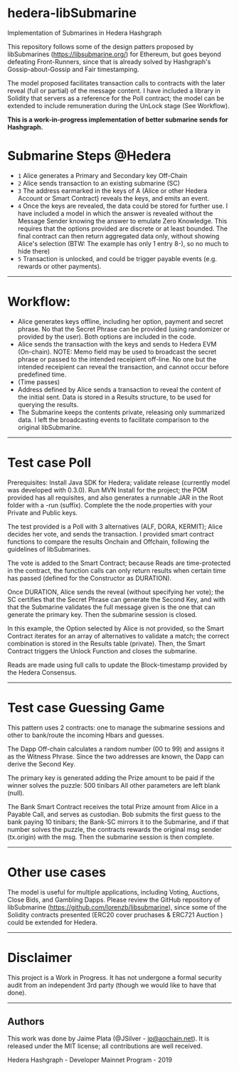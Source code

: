 # hedera-libSubmarine
Implementation of Submarines in Hedera Hashgraph

This repository follows some of the design patters proposed by libSubmarines
(https://libsubmarine.org/) for Ethereum, but goes beyond defeating Front-Runners, 
since that is already solved by Hashgraph's Gossip-about-Gossip and Fair timestamping.

The model proposed facilitates transaction calls to contracts with the later reveal (full 
or partial) of the message content. I have included a library in Solidity that servers as a 
reference for the Poll contract; the model can be extended to include remuneration during 
the UnLock stage (See Workflow).

**This is a work-in-progress implementation of better submarine sends for Hashgraph.**

# Submarine Steps @Hedera

- `1` Alice generates a Primary and Secondary key Off-Chain 
- `2` Alice sends transaction to an existing submarine (SC)
- `3` The address earmarked in the keys of A (Alice or other Hedera Account or Smart Contract) 
      reveals the keys, and emits an event.
- `4` Once the keys are revealed, the data could be stored for further use. I have included
      a model in which the answer is revealed without the Message Sender knowing the answer
      to emulate Zero Knowledge. This requires that the options provided are discrete or 
      at least bounded. The final contract can then return aggregated data only, without showing 
      Alice's selection (BTW: The example has only 1 entry 8-), so no much to hide there)  
- `5` Transaction is unlocked, and could be trigger payable events (e.g. rewards or other 
      payments).

-----------
# Workflow:
- Alice generates keys offline, including her option, payment and secret phrase. No that the Secret Phrase can be provided (using randomizer or provided by the user). Both options are included in the code.
- Alice sends the transaction with the keys and sends to Hedera EVM (On-chain).
  NOTE: Memo field may be used to broadcast the secret phrase or passed to the intended receipient 
  off-line. No one but the intended receipient can reveal the transaction, and cannot occur
  before predefined time.
- (Time passes)
- Address defined by Alice sends a transaction to reveal the content of the initial sent. Data is stored in a Results structure, to be used for querying the results.
- The Submarine keeps the contents private, releasing only summarized data. I left the broadcasting events to
  facilitate comparison to the original libSubmarine.

-----------
# Test case Poll 

Prerequisites:
Install Java SDK for Hedera; validate release (currently model was developed with 0.3.0).
Run MVN Install for the project; the POM provided has all requisites, and also generates a runnable 
JAR in the Root folder with a -run (suffix).
Complete the the node.properties with your Private and Public keys.


The test provided is a Poll with 3 alternatives (ALF, DORA, KERMIT); Alice decides her vote, and sends 
the transaction.
I provided smart contract functions to compare the results Onchain and Offchain, following the guidelines 
of libSubmarines.

The vote is added to the Smart Contract; because Reads are time-protected in the contract, the function
calls can only return results when certain time has passed (defined for the Constructor as DURATION).

Once DURATION, Alice sends the reveal (without specifying her vote); the SC certifies that 
the Secret Phrase can generate the Second Key, and with that the Submarine validates the full message given 
is the one that can generate the primary key. Then the submarine session is closed.

In this example, the Option selected by Alice is not provided, so the Smart Contract iterates for an 
array of alternatives to validate a match; the correct combination is stored in the Results table (private).
Then, the Smart Contract triggers the Unlock Function and closes the submarine.

Reads are made using full calls to update the Block-timestamp provided by the Hedera Consensus.

-----------
# Test case Guessing Game

This pattern uses 2 contracts: one to manage the submarine sessions and other to bank/route the incoming Hbars and guesses.

The Dapp Off-chain calculates a random number (00 to 99) and assigns it as the Witness Phrase. Since the two addresses
are known, the Dapp can derive the Second Key.

The primary key is generated adding the Prize amount to be paid if the winner solves the puzzle: 500 tinibars
All other parameters are left blank (null).

The Bank Smart Contract receives the total Prize amount from Alice in a Payable Call, and serves as custodian.
Bob submits the first guess to the bank paying 10 tinibars; the Bank-SC mirrors it to the Submarine, and if that number solves
the puzzle, the contracts rewards the original msg sender (tx.origin) with the msg. Then the submarine session is then complete. 

-------------
# Other use cases
The model is useful for multiple applications, including Voting, Auctions, Close Bids, and Gambling Dapps.
Please review the GitHub repository of libSubmarine (https://github.com/lorenzb/libsubmarine), since
some of the Solidity contracts presented (ERC20 cover pruchases & ERC721 Auction ) could be extended
for Hedera.

-------------
# Disclaimer
This project is a Work in Progress. It has not undergone a formal security audit from an independent 
3rd party (though we would like to have that done).

-----------
## Authors

This work was done by Jaime Plata (@JSilver - jp@aochain.net). It is released under the MIT license; all contributions 
are well received.

Hedera Hashgraph - Developer Mainnet Program - 2019
